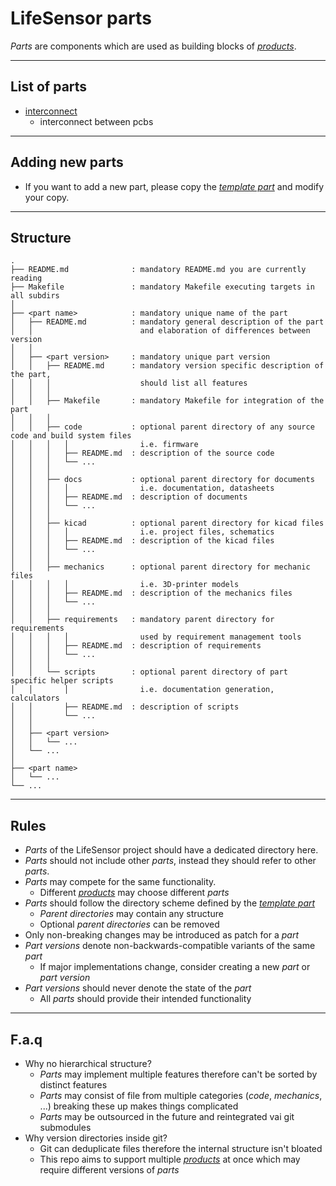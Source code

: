 # LifeSensor parts
*Parts* are components which are used as building blocks of [*products*](../products/).

---
## List of parts
- [interconnect](./interconnect/)
  - interconnect between pcbs

---
## Adding new parts
- If you want to add a new part,
please copy the [*template part*](./.template/) and modify your copy.

---
## Structure

```
.
├── README.md              : mandatory README.md you are currently reading
├── Makefile               : mandatory Makefile executing targets in all subdirs
│
├── <part name>            : mandatory unique name of the part
│   ├── README.md          : mandatory general description of the part
│   │                        and elaboration of differences between version
│   │
│   ├── <part version>     : mandatory unique part version
│   │   ├── README.md      : mandatory version specific description of the part,
│   │   │                    should list all features
│   │   │
│   │   ├── Makefile       : mandatory Makefile for integration of the part
│   │   │
│   │   ├── code           : optional parent directory of any source code and build system files
│   │   │   │                i.e. firmware
│   │   │   ├── README.md  : description of the source code
│   │   │   └── ...
│   │   │
│   │   ├── docs           : optional parent directory for documents
│   │   │   │                i.e. documentation, datasheets
│   │   │   ├── README.md  : description of documents
│   │   │   └── ...
│   │   │
│   │   ├── kicad          : optional parent directory for kicad files
│   │   │   │                i.e. project files, schematics
│   │   │   ├── README.md  : description of the kicad files
│   │   │   └── ...
│   │   │
│   │   ├── mechanics      : optional parent directory for mechanic files
│   │   │   │                i.e. 3D-printer models
│   │   │   ├── README.md  : description of the mechanics files
│   │   │   └── ...
│   │   │
│   │   ├── requirements   : mandatory parent directory for requirements
│   │   │   │                used by requirement management tools
│   │   │   ├── README.md  : description of requirements
│   │   │   └── ...
│   │   │
│   │   └── scripts        : optional parent directory of part specific helper scripts
│   │       │                i.e. documentation generation, calculators
│   │       ├── README.md  : description of scripts
│   │       └── ...
│   │
│   ├── <part version>
│   │   └── ...
│   └── ...
│
├── <part name>
│   └── ...
└── ...
```

---
## Rules
- *Parts* of the LifeSensor project should have a dedicated directory here.
- *Parts* should not include other *parts*, instead they should refer to other *parts*.
- *Parts* may compete for the same functionality.
  - Different [*products*](../products/) may choose different *parts*
- *Parts* should follow the directory scheme defined by the [*template part*](./.template/)
  - *Parent directories* may contain any structure
  - Optional *parent directories* can be removed
- Only non-breaking changes may be introduced as patch for a *part*
- *Part versions* denote non-backwards-compatible variants of the same *part*
  - If major implementations change, consider creating a new *part* or *part version*
- *Part versions* should never denote the state of the *part*
  - All *parts* should provide their intended functionality

---
## F.a.q
- Why no hierarchical structure?
  - *Parts* may implement multiple features therefore can't be sorted by distinct features
  - *Parts* may consist of file from multiple categories (*code*, *mechanics*, ...) breaking these up makes things complicated
  - *Parts* may be outsourced in the future and reintegrated vai git submodules
- Why version directories inside git?
  - Git can deduplicate files therefore the internal structure isn't bloated
  - This repo aims to support multiple [*products*](../products/) at once which may require different versions of *parts*